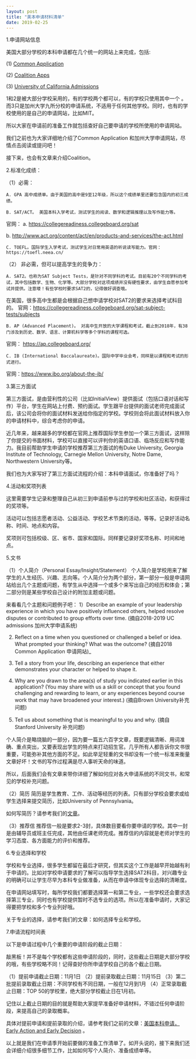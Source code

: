 ```yaml
---
layout: post
title: "美本申请材料清单"
date: 2019-02-25
---
```


1.申请网站信息

美国大部分学校的本科申请都在几个统一的网站上来完成，包括:

(1) [Common Application](https://app.commonapp.org)

(2) [Coalition Apps](https://www.mycoalition.org)

(3) [University of California Admissions](https://admissions.universityofcalifornia.edu)

1和2是被大部分学校采用的，有的学校两个都可以，有的学校只使用其中一个 。而3只是加州大学九所分校的申请系统，不适用于任何其他学校。同时，也有的学校使用的是自己的申请网站，比如MIT。

所以大家在申请前的准备工作就包括查好自己要申请的学校所使用的申请网站。

我们之前也为大家详细地介绍了Common Application 和加州大学申请网站，尽情点击阅读或提问吧！

接下来，也会有文章来介绍Coalition。

2.标准化成绩：

（1）必需：

	A. GPA 高中成绩单。由于美国的高中是9至12年级，所以这个成绩单里还要包含国内的初三成绩。

	B. SAT/ACT。 美国本科入学考试，测试学生的阅读、数学和逻辑推理以及写作能力等。

官网：
a. https://collegereadiness.collegeboard.org/sat

b. http://www.act.org/content/act/en/products-and-services/the-act.html

	C. TOEFL。国际学生入学考试，测试学生对日常用英语的听说读写能力。官网：https://toefl.neea.cn/

（2） 非必需，但可以提高学生的竞争力：

	A. SAT2。也称为SAT Subject Tests，是针对不同学科的考试。目前有20个不同学科的考试，其中包括数学、生物、化学等。大部分学校对这项成绩并没有硬性要求，由学生自愿参加考试并提供。注意喽！有些学校时要求SAT2的，记得做好调查哦。

在美国，很多高中生都是会根据自己想申请学校对SAT2的要求来选择考试科目的。
官网：https://collegereadiness.collegeboard.org/sat-subject-tests/subjects

	B. AP (Advanced Placement)。 对高中生开放的大学课程和考试，截止到2018年，有38门涉及到历史、数学、语言、计算机科学等多个学科的课程可选。
官网： https://ap.collegeboard.org/

	C. IB (International Baccalaureate)。国际中学毕业会考，同样是以课程和考试的形式进行。
官网：https://www.ibo.org/about-the-ib/

3.第三方面试

第三方面试，是由营利性的公司（比如InitialView）提供面试（包括口语对话和写作）平台，学生在网站上付费、预约面试。学生跟平台提供的面试老师完成面试后，该公司会将你的面试材料发送给你指定的学校。学校则会将此面试材料放入你的申请材料中，综合考虑你的申请。

近几年来，越来越多的学校都在官网上推荐国际学生参加一个第三方面试，这样除了你提交的书面材料，学校可以直接可以评判你的英语口语、临场反应和写作能力。我目前帮助学生申请的学校推荐第三方面试的有Duke University, Georgia Institute of Technology, Carnegie Mellon University, Notre Dame, Northwestern University等。

我们也为大家写好了第三方面试流程的介绍：本科申请面试，你准备好了吗？

4.活动和奖项列表

这里需要学生记录和整理自己从初三到申请前参与过的学校和社区活动，和获得过的奖项等。

活动可以包括志愿者活动、公益活动、学校艺术节类的活动，等等。记录好活动名称、时间、地点和内容。

奖项则可包括校级、区、省市、国家和国际。同样要记录好奖项名称、时间和地点。

5.文书

（1）个人简介（Personal Essay/Insight/Statement）
个人简介是学校用来了解学生的人生经历、兴趣、志向等。个人简介分为两个部分，第一部分一般是申请网站给出几个主题或问题，有学生从中选择一个或多个来写出自己的经历和体会；第二部分则是某些学校自己设计的附加主题或问题。

来看看几个主题和问题例子吧：
1）Describe an example of your leadership experience in which you have positively influenced others, helped resolve disputes or contributed to group efforts over time. (摘自2018-2019 UC admissions 加州大学申请系统)

2) Reflect on a time when you questioned or challenged a belief or idea. What prompted your thinking? What was the outcome? (摘自2018 Common Application 申请网站)_
3) Tell a story from your life, describing an experience that either demonstrates your character or helped to shape it.

4) Why are you drawn to the area(s) of study you indicated earlier in this application? (You may share with us a skill or concept that you found challenging and rewarding to learn, or any experiences beyond course work that may have broadened your interest.) (摘自Brown University补充问题)

5) Tell us about something that is meaningful to you and why. (摘自Stanford University 补充问题)

个人简介是略烧脑的一部分，因为要一篇五六百字文章，既要逻辑清晰、用词准确、重点突出，又要表现出学生的特点来打动招生官。几乎所有人都告诉你文书很重要，可能弥补其他方面的不足。如此举足轻重的文书却没有一个统一标准来衡量文章好坏！文书的写作过程满是尽人事听天命的味道。

所以，后面我们会有文章来带你详细了解如何应对各大申请系统的不同文书，和常见的学校补充问题。

（2）简历
简历是学生教育、工作、活动等经历的列表。只有部分学校会要求或给学生选择来提交简历，比如University of Pennsylvania。

如何写简历？请参考我们的[文章](http://www.tessay.org/blog/2017/09/12/resume)。

（3）推荐信
推荐信一般是要求2-3封，具体数目要看你要申请的学校。其中一封是由辅导员或班主任完成，其他由任课老师完成。推荐信的内容就是老师对学生的学习态度、各方面能力的评价和推荐。

6.专业选择和学校

学校和专业选择，很多学生都留在最后才研究，但其实这个工作是越早开始越有利于申请的。比如对学校申请要求的了解可以指导学生选择SAT2科目，对兴趣专业的明确可以让学生尽早为本科专业做准备，从而在申请中体现专业选择的清晰度。

在申请网站填写时，每所学校我们都要选择第一和第二专业，一些学校还会要求选择第三专业，同时也有学校提供暂时不选专业的选项。所以在准备申请时，大家记得要把学校和多个专业列好哦。

关于专业的选择，请参考我们的文章：如何选择专业和学校。

7.申请流程时间表

以下是申请过程中几个重要的申请阶段的截止日期：

敲黑板！并不是每个学校都有这些申请阶段的，同时，这些截止日期是大部分学校的哦，有些学校略不同！记得查好你所申请学校自己的各个截止日期。

（1）提前申请截止日期：11月1日
（2）提前录取截止日期：11月15日
（3）第二批提前录取截止日期：不同学校有不同日期，一般在12月到1月
（4）正常录取截止日期：TOP 50的学校里，绝大部分学校截止日在1月初。


记住以上截止日期的目的就是帮助大家提早准备好申请材料，不错过任何申请阶段，来提高自己的录取概率。

具体对提前申请和提前录取的介绍，请参考我们之前的文章：[美国本科申请，Early Action and Early Decision](http://www.tessay.org/blog/2018/10/19/earlyadmission) 。


以上就是我们在申请季开始前要做的准备工作清单了。如开头说的，接下来我们还会详细介绍很多细节工作，比如如何写个人简介、准备成绩单等。
